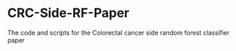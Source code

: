 # CRC-Side-RF-Paper
The code and scripts for the Colorectal cancer side random forest classifier paper
